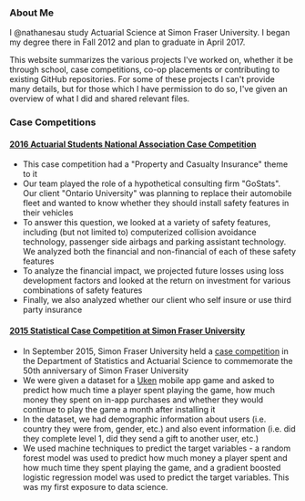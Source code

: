 ### About Me

I @nathanesau study Actuarial Science at Simon Fraser University. I began my degree there in Fall 2012 and plan to graduate in April 2017. 

This website summarizes the various projects I've worked on, whether it be through school, case competitions, co-op placements or contributing to existing GitHub repositories. For some of these projects I can't provide many details, but for those which I have permission to do so, I've given an overview of what I did and shared relevant files.

### Case Competitions

#### [2016 Actuarial Students National Association Case Competition](https://nathanesau.github.io/Asna2016/)

* This case competition had a "Property and Casualty Insurance" theme to it
* Our team played the role of a hypothetical consulting firm "GoStats". Our client "Ontario University" was planning to replace their automobile fleet and wanted to know whether they should install safety features in their vehicles
* To answer this question, we looked at a variety of safety features, including (but not limited to) computerized collision avoidance technology, passenger side airbags and parking assistant technology. We analyzed both the financial and non-financial of each of these safety features
* To analyze the financial impact, we projected future losses using loss development factors and looked at the return on investment for various combinations of safety features
* Finally, we also analyzed whether our client who self insure or use third party insurance 

#### [2015 Statistical Case Competition at Simon Fraser University](https://nathanesau.github.io/ukencompetition/)

* In September 2015, Simon Fraser University held a [case competition](http://people.stat.sfu.ca/~dac5/CaseStudy2015/Welcome.html) in the Department of Statistics and Actuarial Science to commemorate the 50th anniversary of Simon Fraser University
* We were given a dataset for a [Uken](http://uken.com/) mobile app game and asked to predict how much time a player spent playing the game, how much money they spent on in-app purchases and whether they would continue to play the game a month after installing it
* In the dataset, we had demographic information about users (i.e. country they were  from, gender, etc.) and also event information (i.e. did they complete level 1, did they send a gift to another user, etc.)
* We used machine techniques to predict the target variables - a random forest model was used to predict how much money a player spent and how much time they spent playing the game, and a gradient boosted logistic regression model was used to predict the target variables. This was my first exposure to data science.